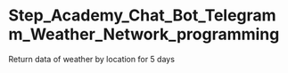 # Step_Academy_Chat_Bot_Telegramm_Weather_Network_programming
Return data of weather by location for 5 days
